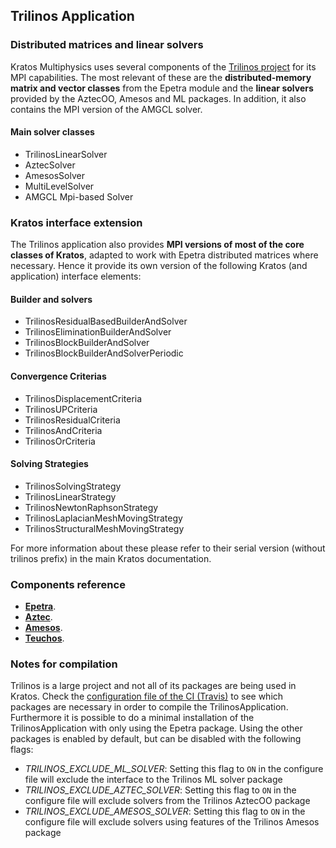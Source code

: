 ## Trilinos Application

### Distributed matrices and linear solvers

Kratos Multiphysics uses several components of the [Trilinos project](https://trilinos.org/) for its MPI capabilities. The most relevant of these are the __distributed-memory matrix and vector classes__ from the Epetra module and the __linear solvers__ provided by the AztecOO, Amesos and ML packages. In addition, it also contains the MPI version of the AMGCL solver.

#### Main solver classes
- TrilinosLinearSolver
- AztecSolver
- AmesosSolver
- MultiLevelSolver
- AMGCL Mpi-based Solver

### Kratos interface extension

The Trilinos application also provides __MPI versions of most of the core classes of Kratos__, adapted to work with Epetra distributed matrices where necessary. Hence it provide its own version of the following Kratos (and application) interface elements:

#### Builder and solvers
- TrilinosResidualBasedBuilderAndSolver
- TrilinosEliminationBuilderAndSolver
- TrilinosBlockBuilderAndSolver
- TrilinosBlockBuilderAndSolverPeriodic

#### Convergence Criterias
- TrilinosDisplacementCriteria
- TrilinosUPCriteria
- TrilinosResidualCriteria
- TrilinosAndCriteria
- TrilinosOrCriteria

#### Solving Strategies
- TrilinosSolvingStrategy
- TrilinosLinearStrategy
- TrilinosNewtonRaphsonStrategy
- TrilinosLaplacianMeshMovingStrategy
- TrilinosStructuralMeshMovingStrategy

For more information about these please refer to their serial version (without trilinos prefix) in the main Kratos documentation.

### Components reference
* [__Epetra__](https://trilinos.org/packages/epetra).
* [__Aztec__](https://trilinos.org/packages/aztec).
* [__Amesos__](https://trilinos.org/packages/amesos).
* [__Teuchos__](https://trilinos.org/packages/teuchos).

### Notes for compilation
Trilinos is a large project and not all of its packages are being used in Kratos. Check the [configuration file of the CI (Travis)](https://github.com/KratosMultiphysics/Kratos/blob/master/.travis.yml) to see which packages are necessary in order to compile the TrilinosApplication.
Furthermore it is possible to do a minimal installation of the TrilinosApplication with only using the Epetra package. Using the other packages is enabled by default, but can be disabled with the following flags:
- *TRILINOS_EXCLUDE_ML_SOLVER*: Setting this flag to `ON` in the configure file will exclude the interface to the Trilinos ML solver package
- *TRILINOS_EXCLUDE_AZTEC_SOLVER*: Setting this flag to `ON` in the configure file will exclude solvers from the Trilinos AztecOO package
- *TRILINOS_EXCLUDE_AMESOS_SOLVER*: Setting this flag to `ON` in the configure file will exclude solvers using features of the Trilinos Amesos package

